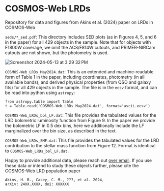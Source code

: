 # COSMOS-Web LRDs
Repository for data and figures from Akins et al. (2024) paper on LRDs in COSMOS-Web

`seds/*_sed.pdf`: This directory includes SED plots (as in Figures 4, 5, and 6 in the paper) for all 429 objects in the sample. Note that for objects with F1800W coverage, we omit the ACS/F814W cutouts, and PRIMER-NIRCam cutouts are not shown, but the photometry is used. 

![Screenshot 2024-05-13 at 3 29 32 PM](https://github.com/hollisakins/Akins24_COSMOSWeb_LRDs/assets/38053732/18da3dd9-bf87-432b-8c02-68fd3404f8f1)


`COSMOS-Web_LRDs_May2024.dat`: This is an extended and machine-readable form of Table 1 in the paper, including coordinates, photometry (in all available bands), and derived physical properties (from QSO and galaxy fits) for all 429 objects in the sample. The file is in the `ecsv` format, and can be read into python using `astropy`: 
```
from astropy.table import Table
t = Table.read('COSMOS-Web_LRDs_May2024.dat', format='ascii.ecsv')
```

`COSMOS-Web_LRDs_bol_LF.dat`: This file provides the tabulated values for the LRD bolometric luminosity function from Figure 9. In the paper we provide the bolometric LF in 0.5 dex bins, here we additionally include the LF marginalized over the bin size, as described in the text. 


`COSMOS-Web_LRDs_SMF.dat`: This file provides the tabulated values for the LRD contribution to the stellar mass function from Figure 12. Format is identical to `COSMOS-Web_LRDs_bol_LF.dat`.  




Happy to provide additional data, please reach out [over email](mailto:hollis.akins@gmail.com). 
If you use these data or intend to study these objects further, please cite the COSMOS-Web LRD population paper
```
Akins, H. B., Casey, C. M., ???, et al. 2024,
arXiv: 24XX.XXXX, doi: XXXXXX
```

